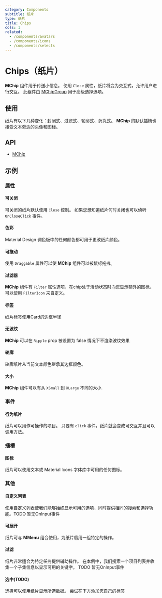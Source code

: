 ```yaml
---
category: Components
subtitle: 纸片
type: 纸片
title: Chips
cols: 1
related:
  - /components/avatars
  - /components/icons
  - /components/selects
---
```


# Chips（纸片）

**MChip** 组件用于传送小信息。 使用 `Close` 属性，纸片将变为交互式，允许用户进行交互。 此组件由 [MChipGroup](/components/chip-groups) 用于高级选择选项。

## 使用

纸片有以下几种变化：封闭式、过滤式、轮廓式、药丸式。 **MChip** 的默认插槽也接受文本旁边的头像和图标。

<chips-usage></chips-usage>

## API

- [MChip](/api/MChip)

## 示例

### 属性

#### 可关闭

可关闭的纸片默认使用 `Close` 控制。 如果您想知道纸片何时关闭也可以侦听 `OnCloseClick` 事件。

<example file="" />

#### 色彩

Material Design 调色板中的任何颜色都可用于更改纸片颜色。

<example file="" />

#### 可拖动

使用 `Draggable` 属性可以使 **MChip** 组件可以被鼠标拖拽。

<example file="" />

#### 过滤器

**MChip** 组件有 `Filter` 属性选项，在chip处于活动状态时向您显示额外的图标。 可以使用 `FilterIcon` 来自定义。

<example file="" />

#### 标签

纸片标签使用Card的边框半径

<example file="" />

#### 无波纹

**MChip** 可以在 `Ripple` prop 被设置为 false 情况下不渲染波纹效果

<example file="" />

#### 轮廓

轮廓纸片从当前文本颜色继承其边框颜色。

<example file="" />

#### 大小

**MChip** 组件可以有从 `XSmall` 到 `XLarge` 不同的大小.

<example file="" />

### 事件

#### 行为纸片

纸片可以用作可操作的项目。 只要有 `click` 事件，纸片就会变成可交互并且可以调用方法。

<example file="" />

### 插槽

#### 图标

纸片可以使用文本或 Material Icons 字体库中可用的任何图标。

<example file="" />

### 其他

#### 自定义列表

使用自定义列表使我们能够始终显示可用的选项，同时提供相同的搜索和选择功能。TODO 暂无OnInput事件

<example file="" />

#### 可展开

纸片可与 **MMenu** 组合使用，为纸片启用一组特定的操作。

<example file="" />

#### 过滤

纸片非常适合为特定任务提供辅助操作。 在本例中，我们搜索一个项目列表并收集一个子集信息以显示可用的关键字。 TODO 暂无OnInput事件

<example file="" />

#### 选中(TODO)

选择可以使用纸片显示所选数据。 尝试在下方添加您自己的标签

<example file="" />

